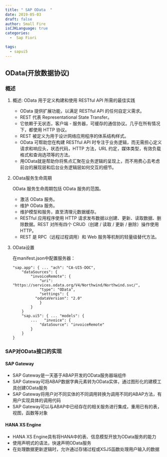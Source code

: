 ```yaml
---
title: " SAP OData  "
date: 2019-05-03
draft: false
author: Small Fire
isCJKLanguage: true
categories: 
  -  Sap Fiori

tags: 
  - sapui5
---
```


## OData(开放数据协议)

### 概述

1. 概述: OData 用于定义构建和使用 RESTful API 所需的最佳实践

   - OData 提供扩展功能，以满足 RESTful API 的任何自定义需求。
   - REST 代表 Representational State Transfer。
   - 它依赖于无状态，客户端 - 服务器，可缓存的通信协议。几乎在所有情况下，都使用 HTTP 协议。
   - REST 被定义为用于设计网络应用程序的体系结构样式。
   - OData 可帮助您在构建 RESTful API 时专注于业务逻辑，而无需担心定义请求和响应头，状态代码，HTTP 方法，URL 约定，媒体类型，有效负载格式和查询选项等的方法。
   - 用OData就是帮助你将焦点汇聚在业务逻辑的呈现上，而不用费心去考虑前台的展现层和后台业务逻辑层如何交互的细节。

2. OData服务生命周期

   OData 服务生命周期包括 OData 服务的范围。

   - 激活 OData 服务。
   - 维护 OData 服务。
   - 维护模型和服务，直至清理元数据缓存。
   - RESTful 应用程序使用 HTTP 请求发布数据以创建、更新、读取数据、删除数据。REST 对所有四个 CRUD（创建 / 读取 / 更新 / 删除）操作使用 HTTP。
   - REST 是 RPC（远程过程调用）和 Web 服务等机制的轻量级替代方法。

3. OData设置

   在manifest.json中配置服务器：

   ```JS
   "sap.app": { ... "ach": "CA-UI5-DOC", 
       "dataSources": {
           "invoiceRemote": { 
               "uri": "https://services.odata.org/V4/Northwind/Northwind.svc/",   
               "type": "OData",     
               "settings": {      
   			 "odataVersion": "2.0"    
               } 
           } 
       } 
       "sap.ui5": { ... "models": {
           ...   "invoice": {
               "dataSource": "invoiceRemote"   
           } 
       }
   }
   ```

### SAP对OData接口的实现

#### SAP Gateway

- SAP Gateway是一天基于ABAP开发的OData服务器端组件
- SAP Gateway可将ABAP数据字典元素转为OData实体，通过图形化的建模工具创建OData服务
- SAP Gateway将用户对不同实体的不同调用转换为调用不同的ABAP方法，有用户实现具体的调用代码
- SAP Gateway可以与ABAP中已经存在的相关服务进行集成，重用已有的表，视图，函数等对象

#### HANA XS Engine

- HANA XS Engine具有将HANA中的表、信息模型开放为OData服务的能力
- 使用声明式的语法，快速声明OData服务
- 在处理数据更新逻辑时，允许通过存储过程或XSJS函数处理用户输入的数据